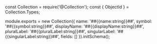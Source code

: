 const Collection = require('@Collection');
const { ObjectId } = Collection.Types;

module.exports = new Collection({
    name: '##{{name:string}}##',
    symbol: '##{{symbol:string}}##',
    displayName: '##{{displayName:string}}##',
    pluralLabel: '##{{pluralLabel:string}}##',
    singularLabel: '##{{singularLabel:string}}##',
    fields: []
}).initSchema();
